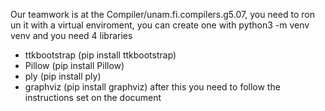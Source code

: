 Our teamwork is at the Compiler/unam.fi.compilers.g5.07, you need to ron un it with a virtual enviroment,
you can create one with python3 -m venv venv
and you need 4 libraries
* ttkbootstrap (pip install ttkbootstrap)
* ⁠Pillow (pip install Pillow)
* ⁠ply (pip install ply)
* ⁠graphviz (pip install graphviz)
after this you need to follow the instructions set on the document
